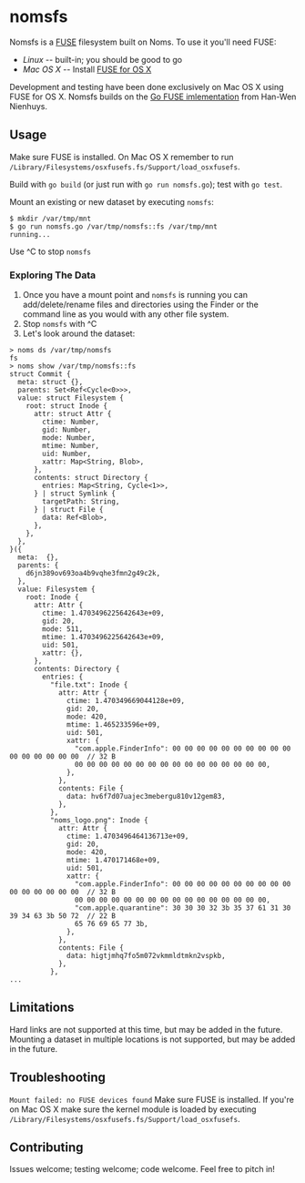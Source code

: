 # nomsfs

Nomsfs is a [FUSE](https://en.wikipedia.org/wiki/Filesystem_in_Userspace) filesystem built on Noms. To use it you'll need FUSE:

* *Linux* -- built-in; you should be good to go
* *Mac OS X* -- Install [FUSE for OS X](https://osxfuse.github.io/)

Development and testing have been done exclusively on Mac OS X using FUSE for OS X.
Nomsfs builds on the [Go FUSE imlementation](https://github.com/hanwen/go-fuse) from Han-Wen Nienhuys.

## Usage

Make sure FUSE is installed. On Mac OS X remember to run `/Library/Filesystems/osxfusefs.fs/Support/load_osxfusefs`.


Build with `go build` (or just run with `go run nomsfs.go`); test with `go test`.

Mount an existing or new dataset by executing `nomsfs`:

```
$ mkdir /var/tmp/mnt
$ go run nomsfs.go /var/tmp/nomsfs::fs /var/tmp/mnt
running...
```

Use ^C to stop `nomsfs`

### Exploring The Data

1. Once you have a mount point and `nomsfs` is running you can add/delete/rename files and directories using the Finder or the command line as you would with any other file system.
2. Stop `nomsfs` with ^C
3. Let's look around the dataset:
```
> noms ds /var/tmp/nomsfs
fs
> noms show /var/tmp/nomsfs::fs
struct Commit {
  meta: struct {},
  parents: Set<Ref<Cycle<0>>>,
  value: struct Filesystem {
    root: struct Inode {
      attr: struct Attr {
        ctime: Number,
        gid: Number,
        mode: Number,
        mtime: Number,
        uid: Number,
        xattr: Map<String, Blob>,
      },
      contents: struct Directory {
        entries: Map<String, Cycle<1>>,
      } | struct Symlink {
        targetPath: String,
      } | struct File {
        data: Ref<Blob>,
      },
    },
  },
}({
  meta:  {},
  parents: {
    d6jn389ov693oa4b9vqhe3fmn2g49c2k,
  },
  value: Filesystem {
    root: Inode {
      attr: Attr {
        ctime: 1.4703496225642643e+09,
        gid: 20,
        mode: 511,
        mtime: 1.4703496225642643e+09,
        uid: 501,
        xattr: {},
      },
      contents: Directory {
        entries: {
          "file.txt": Inode {
            attr: Attr {
              ctime: 1.470349669044128e+09,
              gid: 20,
              mode: 420,
              mtime: 1.465233596e+09,
              uid: 501,
              xattr: {
                "com.apple.FinderInfo": 00 00 00 00 00 00 00 00 00 00 00 00 00 00 00 00  // 32 B
                00 00 00 00 00 00 00 00 00 00 00 00 00 00 00 00,
              },
            },
            contents: File {
              data: hv6f7d07uajec3mebergu810v12gem83,
            },
          },
          "noms_logo.png": Inode {
            attr: Attr {
              ctime: 1.4703496464136713e+09,
              gid: 20,
              mode: 420,
              mtime: 1.470171468e+09,
              uid: 501,
              xattr: {
                "com.apple.FinderInfo": 00 00 00 00 00 00 00 00 00 00 00 00 00 00 00 00  // 32 B
                00 00 00 00 00 00 00 00 00 00 00 00 00 00 00 00,
                "com.apple.quarantine": 30 30 30 32 3b 35 37 61 31 30 39 34 63 3b 50 72  // 22 B
                65 76 69 65 77 3b,
              },
            },
            contents: File {
              data: higtjmhq7fo5m072vkmmldtmkn2vspkb,
            },
          },
...
```

## Limitations

Hard links are not supported at this time, but may be added in the future.
Mounting a dataset in multiple locations is not supported, but may be added in the future.

## Troubleshooting

`Mount failed: no FUSE devices found`
Make sure FUSE is installed. If you're on Mac OS X make sure the kernel module is loaded by executing `/Library/Filesystems/osxfusefs.fs/Support/load_osxfusefs`.

## Contributing

Issues welcome; testing welcome; code welcome. Feel free to pitch in!

